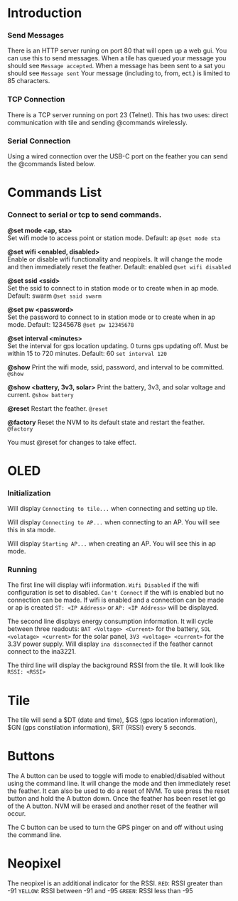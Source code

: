 # Introduction
### Send Messages
There is an HTTP server runing on port 80 that will open up a web gui. You can use this to send messages. When a tile has queued your message you should see `Message accepted`. When a message has been sent to a sat you should see `Message sent` Your message (including to, from, ect.) is limited to 85 characters.

### TCP Connection
There is a TCP server running on port 23 (Telnet). This has two uses: direct communication with tile and sending @commands wirelessly.

### Serial Connection
Using a wired connection over the USB-C port on the feather you can send the @commands listed below.

# Commands List
### Connect to serial or tcp to send commands.
**@set mode <ap, sta>**  
Set wifi mode to access point or station mode.
Default: ap
`@set mode sta`

**@set wifi <enabled, disabled>**  
Enable or disable wifi functionality and neopixels. It will change the mode and then immediately reset the feather.
Default: enabled
`@set wifi disabled`
  
**@set ssid \<ssid\>**  
Set the ssid to connect to in station mode or to create when in ap mode. 
Default: swarm
`@set ssid swarm`

**@set pw \<password\>**  
Set the password to connect to in station mode or to create when in ap mode.
Default: 12345678
`@set pw 12345678`
  
**@set interval \<minutes\>**  
Set the interval for gps location updating. 0 turns gps updating off. Must be within 15 to 720 minutes.
Default: 60
`set interval 120`

**@show**
Print the wifi mode, ssid, password, and interval to be committed.  
`@show`

**@show <battery, 3v3, solar>**
Print the battery, 3v3, and solar voltage and current.
`@show battery`

**@reset** 
Restart the feather.
`@reset`

**@factory**
Reset the NVM to its default state and restart the feather.
`@factory`
  
You must @reset for changes to take effect.

# OLED
### Initialization
Will display `Connecting to tile...` when connecting and setting up tile.

Will display `Connecting to AP...` when connecting to an AP. You will see this in sta mode.

Will display `Starting AP...` when creating an AP. You will see this in ap mode.

### Running
The first line will display wifi information. `Wifi Disabled` if the wifi configuration is set to disabled. `Can't Connect` if the wifi is enabled but no connection can be made. If wifi is enabled and a connection can be made or ap is created `ST: <IP Address>` or `AP: <IP Address>` will be displayed.

The second line displays energy consumption information. It will cycle between three readouts: `BAT <Voltage> <Current>` for the battery, `SOL <volatage> <current>` for the solar panel, `3V3 <voltage> <current>` for the 3.3V power supply. Will display `ina disconnected` if the feather cannot connect to the ina3221.

The third line will display the background RSSI from the tile. It will look like `RSSI: <RSSI>`

# Tile
The tile will send a $DT (date and time), $GS (gps location information), $GN (gps constilation information), $RT (RSSI) every 5 seconds.

# Buttons
The A button can be used to toggle wifi mode to enabled/disabled without using the command line. It will change the mode and then immediately reset the feather.
It can also be used to do a reset of NVM. To use press the reset button and hold the A button down. Once the feather has been reset let go of the A button. NVM will be erased and another reset of the feather will occur.

The C button can be used to turn the GPS pinger on and off without using the command line.

# Neopixel
The neopixel is an additional indicator for the RSSI. 
`RED`: RSSI greater than -91
`YELLOW`: RSSI between -91 and -95
`GREEN`: RSSI less than -95